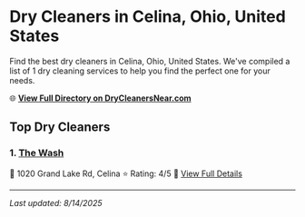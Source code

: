 # Dry Cleaners in Celina, Ohio, United States

Find the best dry cleaners in Celina, Ohio, United States. We've compiled a list of 1 dry cleaning services to help you find the perfect one for your needs.

🌐 **[View Full Directory on DryCleanersNear.com](https://drycleanersnear.com/city/US/Ohio/Celina)**

## Top Dry Cleaners

### 1. [The Wash](https://drycleanersnear.com/dryCleaner/688c1fa7a7924e3e1d737bfe/the-wash)
📍 1020 Grand Lake Rd, Celina
⭐ Rating: 4/5
🔗 [View Full Details](https://drycleanersnear.com/dryCleaner/688c1fa7a7924e3e1d737bfe/the-wash)


---

*Last updated: 8/14/2025*
